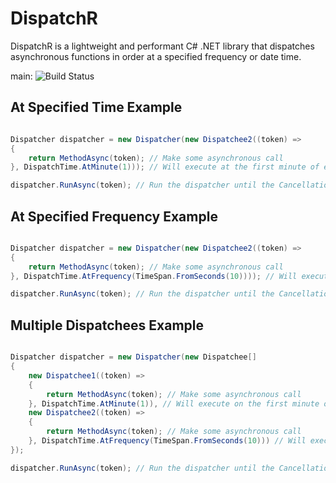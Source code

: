 # DispatchR
DispatchR is a lightweight and performant C# .NET library that dispatches asynchronous functions in order at a specified frequency or date time.  

main: ![Build Status](https://github.com/Tmarndt1/NetWorkflow/workflows/.NET/badge.svg?branch=main)

## At Specified Time Example

```csharp

Dispatcher dispatcher = new Dispatcher(new Dispatchee2((token) =>
{
    return MethodAsync(token); // Make some asynchronous call
}, DispatchTime.AtMinute(1))); // Will execute at the first minute of every hour.

dispatcher.RunAsync(token); // Run the dispatcher until the CancellationTokenSource is cancelled.

```

## At Specified Frequency Example

```csharp

Dispatcher dispatcher = new Dispatcher(new Dispatchee2((token) =>
{
    return MethodAsync(token); // Make some asynchronous call
}, DispatchTime.AtFrequency(TimeSpan.FromSeconds(10)))); // Will execute every 10 seconds.

dispatcher.RunAsync(token); // Run the dispatcher until the CancellationTokenSource is cancelled.

```

## Multiple Dispatchees Example

```csharp

Dispatcher dispatcher = new Dispatcher(new Dispatchee[]
{
    new Dispatchee1((token) =>
    {
        return MethodAsync(token); // Make some asynchronous call
    }, DispatchTime.AtMinute(1)), // Will execute on the first minute of every hour.
    new Dispatchee2((token) =>
    {
        return MethodAsync(token); // Make some asynchronous call
    }, DispatchTime.AtFrequency(TimeSpan.FromSeconds(10))) // Will execute every 10 seconds.
});

dispatcher.RunAsync(token); // Run the dispatcher until the CancellationTokenSource is cancelled.

```